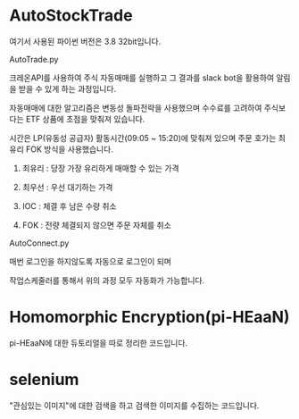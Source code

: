 # AutoStockTrade
여기서 사용된 파이썬 버전은 3.8 32bit입니다.

AutoTrade.py

크레온API를 사용하여 주식 자동매매를 실행하고 그 결과를 slack bot을 활용하여 알림을 받을 수 있게 하는 과정입니다.

자동매매에 대한 알고리즘은 변동성 돌파전략을 사용했으며 수수료를 고려하여 주식보다는 ETF 상품에 초점을 맞춰져 있습니다.

시간은 LP(유동성 공급자) 활동시간(09:05 ~ 15:20)에 맞춰져 있으며 주문 호가는 최유리 FOK 방식을 사용했습니다.

1. 최유리 : 당장 가장 유리하게 매매할 수 있는 가격

2. 최우선 : 우선 대기하는 가격

3. IOC : 체결 후 남은 수량 취소

4. FOK : 전량 체결되지 않으면 주문 자체를 취소

AutoConnect.py

매번 로그인을 하지않도록 자동으로 로그인이 되며

작업스케줄러를 통해서 위의 과정 모두 자동화가 가능합니다.

# Homomorphic Encryption(pi-HEaaN)
pi-HEaaN에 대한 듀토리얼을 따로 정리한 코드입니다.

# selenium
"관심있는 이미지"에 대한 검색을 하고 검색한 이미지를 수집하는 코드입니다. 
